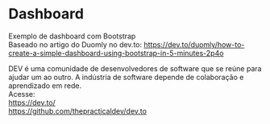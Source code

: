 # Dashboard
Exemplo de dashboard com Bootstrap<br>
Baseado no artigo do Duomly no dev.to: https://dev.to/duomly/how-to-create-a-simple-dashboard-using-bootstrap-in-5-minutes-2p4o<br>


DEV é uma comunidade de desenvolvedores de software que se reúne para ajudar um ao outro. A indústria de software depende de colaboração e aprendizado em rede.<br>
Acesse:<br>
https://dev.to/<br>
https://github.com/thepracticaldev/dev.to
